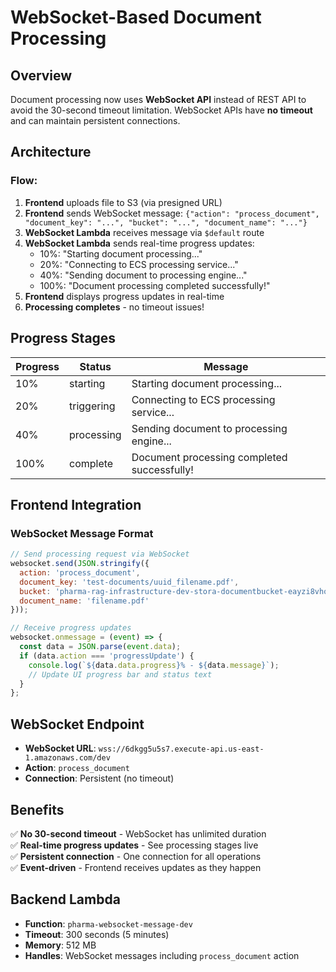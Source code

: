 # WebSocket-Based Document Processing

## Overview
Document processing now uses **WebSocket API** instead of REST API to avoid the 30-second timeout limitation. WebSocket APIs have **no timeout** and can maintain persistent connections.

## Architecture

### Flow:
1. **Frontend** uploads file to S3 (via presigned URL)
2. **Frontend** sends WebSocket message: `{"action": "process_document", "document_key": "...", "bucket": "...", "document_name": "..."}`
3. **WebSocket Lambda** receives message via `$default` route
4. **WebSocket Lambda** sends real-time progress updates:
   - 10%: "Starting document processing..."
   - 20%: "Connecting to ECS processing service..."
   - 40%: "Sending document to processing engine..."
   - 100%: "Document processing completed successfully!"
5. **Frontend** displays progress updates in real-time
6. **Processing completes** - no timeout issues!

## Progress Stages

| Progress | Status | Message |
|----------|--------|---------|
| 10% | starting | Starting document processing... |
| 20% | triggering | Connecting to ECS processing service... |
| 40% | processing | Sending document to processing engine... |
| 100% | complete | Document processing completed successfully! |

## Frontend Integration

### WebSocket Message Format
```javascript
// Send processing request via WebSocket
websocket.send(JSON.stringify({
  action: 'process_document',
  document_key: 'test-documents/uuid_filename.pdf',
  bucket: 'pharma-rag-infrastructure-dev-stora-documentbucket-eayzi8vho3hd',
  document_name: 'filename.pdf'
}));

// Receive progress updates
websocket.onmessage = (event) => {
  const data = JSON.parse(event.data);
  if (data.action === 'progressUpdate') {
    console.log(`${data.data.progress}% - ${data.message}`);
    // Update UI progress bar and status text
  }
};
```

## WebSocket Endpoint

- **WebSocket URL**: `wss://6dkgg5u5s7.execute-api.us-east-1.amazonaws.com/dev`
- **Action**: `process_document`
- **Connection**: Persistent (no timeout)

## Benefits

✅ **No 30-second timeout** - WebSocket has unlimited duration  
✅ **Real-time progress updates** - See processing stages live  
✅ **Persistent connection** - One connection for all operations  
✅ **Event-driven** - Frontend receives updates as they happen

## Backend Lambda

- **Function**: `pharma-websocket-message-dev`
- **Timeout**: 300 seconds (5 minutes)
- **Memory**: 512 MB
- **Handles**: WebSocket messages including `process_document` action

